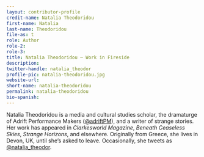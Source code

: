 ```yaml
---
layout: contributor-profile
credit-name: Natalia Theodoridou
first-name: Natalia
last-name: Theodoridou
file-as: t
role: Author
role-2:
role-3:
title: Natalia Theodoridou — Work in Fireside
description:
twitter-handle: natalia_theodor
profile-pic: natalia-theodoridou.jpg
website-url:
short-name: natalia-theodoridou
permalink: natalia-theodoridou
bio-spanish:
---
```

Natalia Theodoridou is a media and cultural studies scholar, the dramaturge of Adrift Performance Makers ([@adriftPM](https://www.twitter.com/adriftPM)), and a writer of strange stories. Her work has appeared in _Clarkesworld Magazine_, _Beneath Ceaseless Skies_, _Strange Horizons_, and elsewhere. Originally from Greece, she lives in Devon, UK, until she’s asked to leave. Occasionally, she tweets as [@natalia_theodor](https://www.twitter.com/natalia_theodor).
